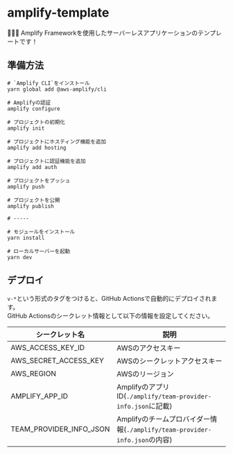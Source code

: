 # amplify-template

🏺🏺🏺 Amplify Frameworkを使用したサーバーレスアプリケーションのテンプレートです！  

## 準備方法

```shell
# `Amplify CLI`をインストール
yarn global add @aws-amplify/cli

# Amplifyの認証
amplify configure

# プロジェクトの初期化
amplify init

# プロジェクトにホスティング機能を追加
amplify add hosting

# プロジェクトに認証機能を追加  
amplify add auth

# プロジェクトをプッシュ
amplify push

# プロジェクトを公開
amplify publish

# -----

# モジュールをインストール
yarn install

# ローカルサーバーを起動
yarn dev
```

## デプロイ

`v-*`という形式のタグをつけると、GitHub Actionsで自動的にデプロイされます。  
GitHub Actionsのシークレット情報として以下の情報を設定してください。  

| シークレット名 | 説明 |
| --- | --- |
| AWS_ACCESS_KEY_ID | AWSのアクセスキー |
| AWS_SECRET_ACCESS_KEY | AWSのシークレットアクセスキー |
| AWS_REGION | AWSのリージョン |
| AMPLIFY_APP_ID | AmplifyのアプリID(`./amplify/team-provider-info.json`に記載) |
| TEAM_PROVIDER_INFO_JSON | Amplifyのチームプロバイダー情報(`./amplify/team-provider-info.json`の内容) |
